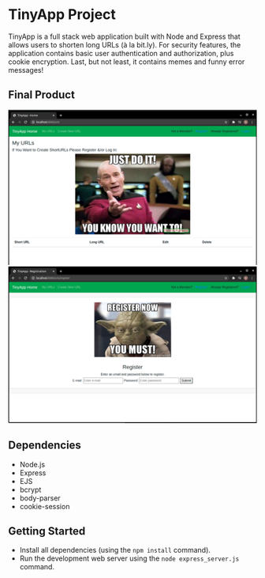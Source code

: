 # TinyApp Project

TinyApp is a full stack web application built with Node and Express that allows users to shorten long URLs (à la bit.ly).
For security features, the application contains basic user authentication and authorization, plus cookie encryption. 
Last, but not least, it contains memes and funny error messages!

## Final Product

!["Screenshot of the Home Page"](https://github.com/davidRamalho/tinyapp/blob/master/docs/TinyApp%20Home%20Page.jpeg?raw=true)
!["Screenshot of the Registration Page"](https://github.com/davidRamalho/tinyapp/blob/master/docs/TinyAppRegistration.jpeg?raw=true)

## Dependencies

- Node.js
- Express
- EJS
- bcrypt
- body-parser
- cookie-session

## Getting Started

- Install all dependencies (using the `npm install` command).
- Run the development web server using the `node express_server.js` command.